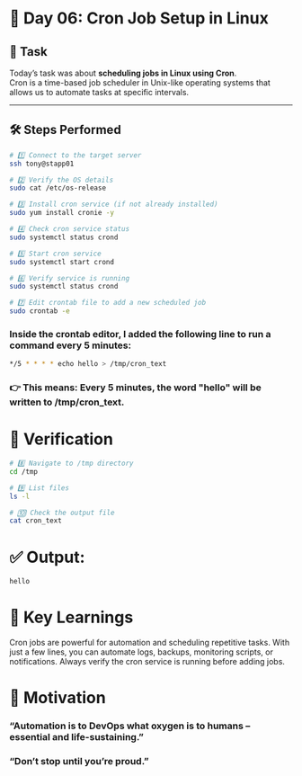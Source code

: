 # 🚀 Day 06: Cron Job Setup in Linux

## 📌 Task  
Today’s task was about **scheduling jobs in Linux using Cron**.  
Cron is a time-based job scheduler in Unix-like operating systems that allows us to automate tasks at specific intervals.

---

## 🛠️ Steps Performed  

```bash
# 1️⃣ Connect to the target server
ssh tony@stapp01

# 2️⃣ Verify the OS details
sudo cat /etc/os-release

# 3️⃣ Install cron service (if not already installed)
sudo yum install cronie -y

# 4️⃣ Check cron service status
sudo systemctl status crond

# 5️⃣ Start cron service
sudo systemctl start crond

# 6️⃣ Verify service is running
sudo systemctl status crond

# 7️⃣ Edit crontab file to add a new scheduled job
sudo crontab -e

```
### Inside the crontab editor, I added the following line to run a command every 5 minutes:
```bash
*/5 * * * * echo hello > /tmp/cron_text
```
### 👉 This means: Every 5 minutes, the word "hello" will be written to /tmp/cron_text.

# 🔎 Verification
```bash
# 8️⃣ Navigate to /tmp directory
cd /tmp

# 9️⃣ List files
ls -l

# 🔟 Check the output file
cat cron_text
```
# ✅ Output:
```bash
hello
```
# 📖 Key Learnings
Cron jobs are powerful for automation and scheduling repetitive tasks.
With just a few lines, you can automate logs, backups, monitoring scripts, or notifications.
Always verify the cron service is running before adding jobs.

# 🌟 Motivation
### “Automation is to DevOps what oxygen is to humans – essential and life-sustaining.”
### “Don’t stop until you’re proud.”
